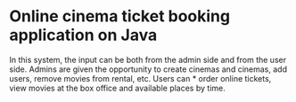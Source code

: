 # Online cinema ticket booking application on Java 
In this system, the input can be both from the admin side and from the user side. 
Admins are given the opportunity to create cinemas and cinemas, add users, remove movies from rental, etc. Users can * order online tickets, view movies at the box office and available places by time.
